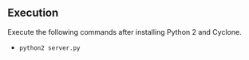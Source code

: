 ## Execution

Execute the following commands after installing Python 2 and Cyclone.

- `python2 server.py`
